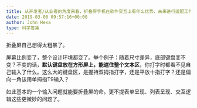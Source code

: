 ```yaml
---
title: 从开发者/从业者的角度来看，折叠屏手机在软件交互上有什么优势，未来进行适配工作时会出现什么挑战？
date: 2019-03-06 09:57:16+00:00
author: John Hexa
type: 科学答集
---
```

折叠屏自己想得太粗暴了。

屏幕比例变了，整个设计环境都变了。举个例子：随着尺寸差异，底部键盘变不变？不变的话，**默认键盘放在方形屏上，能遮住整个文本区**，你打字时都看不见自己输入了什么。这么大的键盘区，是握持双拇指打字，还是平放十指打字？还是偏向一角该用单拇指T9输入？

如此基本的一个输入问题就能要折叠屏的命。更不提表单呈现、列表呈现、交互逻辑这些更微妙的问题了。


